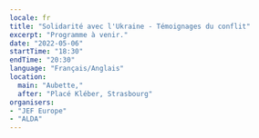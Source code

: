 ```yaml
---
locale: fr
title: "Solidarité avec l'Ukraine - Témoignages du conflit"
excerpt: "Programme à venir."
date: "2022-05-06"
startTime: "18:30"
endTime: "20:30"
language: "Français/Anglais"
location:
  main: "Aubette,"
  after: "Placé Kléber, Strasbourg"
organisers:
- "JEF Europe"
- "ALDA"
---
```

